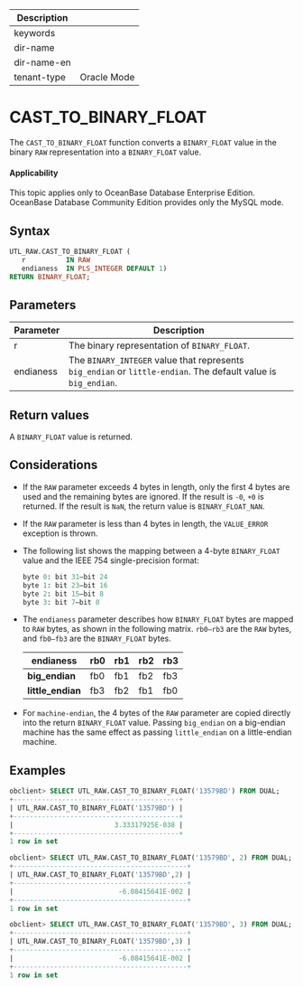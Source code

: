 | Description   |                 |
|---------------|-----------------|
| keywords      |                 |
| dir-name      |                 |
| dir-name-en   |                 |
| tenant-type   | Oracle Mode     |

# CAST_TO_BINARY_FLOAT

The `CAST_TO_BINARY_FLOAT` function converts a `BINARY_FLOAT` value in the binary `RAW` representation into a `BINARY_FLOAT` value.

  <main id="notice" >
    <h4>Applicability</h4>
    <p>This topic applies only to OceanBase Database Enterprise Edition. OceanBase Database Community Edition provides only the MySQL mode. </p>
  </main>

## Syntax

```sql
UTL_RAW.CAST_TO_BINARY_FLOAT (
   r          IN RAW
   endianess  IN PLS_INTEGER DEFAULT 1)
RETURN BINARY_FLOAT;
```

## Parameters

| **Parameter** | **Description** |
| --- | --- |
| r | The binary representation of `BINARY_FLOAT`.  |
| endianess | The `BINARY_INTEGER` value that represents `big_endian` or `little-endian`. The default value is `big_endian`.  |

## Return values

A `BINARY_FLOAT` value is returned.

## Considerations

- If the `RAW` parameter exceeds 4 bytes in length, only the first 4 bytes are used and the remaining bytes are ignored. If the result is `-0`, `+0` is returned. If the result is `NaN`, the return value is `BINARY_FLOAT_NAN`.
- If the `RAW` parameter is less than 4 bytes in length, the `VALUE_ERROR` exception is thrown.
- The following list shows the mapping between a 4-byte `BINARY_FLOAT` value and the IEEE 754 single-precision format:

   ```sql
   byte 0: bit 31–bit 24
   byte 1: bit 23–bit 16
   byte 2: bit 15–bit 8
   byte 3: bit 7–bit 0
   ```

- The `endianess` parameter describes how `BINARY_FLOAT` bytes are mapped to `RAW` bytes, as shown in the following matrix. `rb0–rb3` are the `RAW` bytes, and `fb0–fb3` are the `BINARY_FLOAT` bytes.

   | **endianess** | **rb0** | **rb1** | **rb2** | **rb3** |
   | --- | --- | --- | --- | --- |
   | **big_endian** | fb0 | fb1 | fb2 | fb3 |
   | **little_endian** | fb3 | fb2 | fb1 | fb0 |

- For `machine-endian`, the 4 bytes of the `RAW` parameter are copied directly into the return `BINARY_FLOAT` value. Passing `big_endian` on a big-endian machine has the same effect as passing `little_endian` on a little-endian machine.

## Examples

```sql
obclient> SELECT UTL_RAW.CAST_TO_BINARY_FLOAT('13579BD') FROM DUAL;
+-----------------------------------------+
| UTL_RAW.CAST_TO_BINARY_FLOAT('13579BD') |
+-----------------------------------------+
|                         3.33317925E-038 |
+-----------------------------------------+
1 row in set

obclient> SELECT UTL_RAW.CAST_TO_BINARY_FLOAT('13579BD', 2) FROM DUAL;
+-------------------------------------------+
| UTL_RAW.CAST_TO_BINARY_FLOAT('13579BD',2) |
+-------------------------------------------+
|                          -6.08415641E-002 |
+-------------------------------------------+
1 row in set

obclient> SELECT UTL_RAW.CAST_TO_BINARY_FLOAT('13579BD', 3) FROM DUAL;
+-------------------------------------------+
| UTL_RAW.CAST_TO_BINARY_FLOAT('13579BD',3) |
+-------------------------------------------+
|                          -6.08415641E-002 |
+-------------------------------------------+
1 row in set
```
